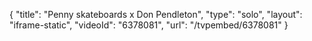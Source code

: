 {
    "title": "Penny skateboards x Don Pendleton",
    "type": "solo",
    "layout": "iframe-static",
    "videoId": "6378081",
    "url": "\/tvpembed\/6378081"
}